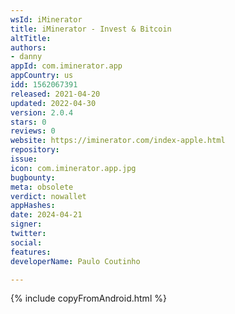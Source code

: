 ```yaml
---
wsId: iMinerator
title: iMinerator - Invest & Bitcoin
altTitle: 
authors:
- danny
appId: com.iminerator.app
appCountry: us
idd: 1562067391
released: 2021-04-20
updated: 2022-04-30
version: 2.0.4
stars: 0
reviews: 0
website: https://iminerator.com/index-apple.html
repository: 
issue: 
icon: com.iminerator.app.jpg
bugbounty: 
meta: obsolete
verdict: nowallet
appHashes: 
date: 2024-04-21
signer: 
twitter: 
social: 
features: 
developerName: Paulo Coutinho

---
```


{% include copyFromAndroid.html %}
